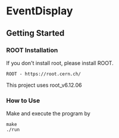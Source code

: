 # EventDisplay

## Getting Started

### ROOT Installation

If you don't install root, please install ROOT.

```
ROOT - https://root.cern.ch/
```

This project uses root_v6.12.06

### How to Use

Make and execute the program by

```
make
./run
```
